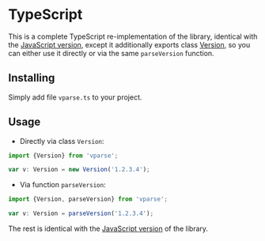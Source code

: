 # TypeScript

This is a complete TypeScript re-implementation of the library, identical with the [JavaScript version], except it
additionally exports class [Version], so you can either use it directly or via the same `parseVersion` function.

## Installing

Simply add file `vparse.ts` to your project.

## Usage

* Directly via class `Version`:

```ts
import {Version} from 'vparse';

var v: Version = new Version('1.2.3.4');
```

* Via function `parseVersion`:

```ts
import {Version, parseVersion} from 'vparse';

var v: Version = parseVersion('1.2.3.4');  
```

The rest is identical with the [JavaScript version] of the library.

[JavaScript version]:https://github.com/vitaly-t/vparse
[Version]:https://github.com/vitaly-t/vparse/blob/master/ts/vparse.ts
